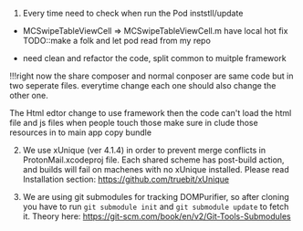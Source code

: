 1. Every time need to check when run the Pod inststll/update


* MCSwipeTableViewCell => MCSwipeTableViewCell.m   have local hot fix   TODO::make a folk and let pod read from my repo



 
* need clean and refactor the code, split common to muitple framework



!!!right now the share composer and normal conposer are same code but in two seperate files. everytime change each one should also change the other one.



The Html edtor change to use framework then the code can't load the html file and js files
when people touch those make sure in clude those resources in to main app copy bundle



2. We use xUnique (ver 4.1.4) in order to prevent merge conflicts in ProtonMail.xcodeproj file. Each shared scheme has post-build action, and builds will fail on machenes with no xUnique installed. Please read Installation section: https://github.com/truebit/xUnique

3. We are using git submodules for tracking DOMPurifier, so after cloning you have to run `git submodule init` and `git submodule update` to fetch it. Theory here: https://git-scm.com/book/en/v2/Git-Tools-Submodules
